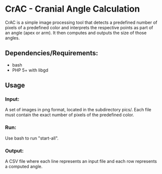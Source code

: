 # CrAC - Cranial Angle Calculation

CrAC is a simple image processing tool that detects a predefined number of pixels of a predefined color and interprets the respective points as part of an angle (apex or arm). It then computes and outputs the size of those angles.

## Dependencies/Requirements:
- bash
- PHP 5+ with libgd

## Usage

### Input:
A set of images in png format, located in the subdirectory pics/.
Each file must contain the exact number of pixels of the predefined color.

### Run:
Use bash to run "start-all".

### Output:
A CSV file where each line represents an input file and each row represents a computed angle.
